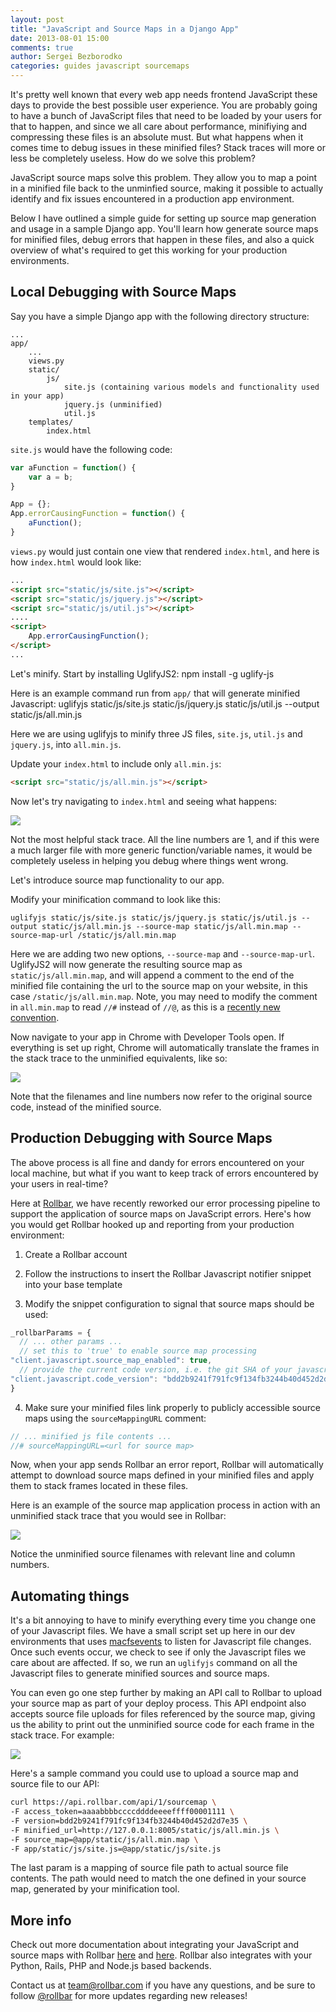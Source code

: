 ```yaml
---
layout: post
title: "JavaScript and Source Maps in a Django App"
date: 2013-08-01 15:00
comments: true
author: Sergei Bezborodko
categories: guides javascript sourcemaps
---
```


It's pretty well known that every web app needs frontend JavaScript these days to provide the best possible user experience. You are probably going to have a bunch of JavaScript files that need to be loaded by your users for that to happen, and since we all care about performance, minifiying and compressing these files is an absolute must. But what happens when it comes time to debug issues in these minified files? Stack traces will more or less be completely useless. How do we solve this problem?

JavaScript source maps solve this problem. They allow you to map a point in a minified file back to the unminfied source, making it possible to actually identify and fix issues encountered in a production app environment.

Below I have outlined a simple guide for setting up source map generation and usage in a sample Django app. You'll learn how generate source maps for minified files, debug errors that happen in these files, and also a quick overview of what's required to get this working for your production environments.


## Local Debugging with Source Maps

Say you have a simple Django app with the following directory structure:

    ...
    app/
        ...
        views.py
        static/
            js/
                site.js (containing various models and functionality used in your app)
                jquery.js (unminified)
                util.js
        templates/
            index.html


`site.js` would have the following code:
```javascript
var aFunction = function() {
    var a = b;
}

App = {};
App.errorCausingFunction = function() {
    aFunction();
}
```

`views.py` would just contain one view that rendered `index.html`, and here is how `index.html` would look like:
```html
...
<script src="static/js/site.js"></script>
<script src="static/js/jquery.js"></script>
<script src="static/js/util.js"></script>
....
<script>
    App.errorCausingFunction();
</script>
...
```

Let's minify. Start by installing UglifyJS2:
    npm install -g uglify-js

Here is an example command run from `app/` that will generate minified Javascript:
    uglifyjs static/js/site.js static/js/jquery.js static/js/util.js --output static/js/all.min.js

Here we are using uglifyjs to minify three JS files, `site.js`, `util.js` and `jquery.js`, into `all.min.js`.

Update your `index.html` to include only `all.min.js`:
```html
<script src="static/js/all.min.js"></script>
```

Now let's try navigating to `index.html` and seeing what happens:

<img src="https://d37gvrvc0wt4s1.cloudfront.net/static/img/blog/stacktrace-minified-chrome.png">

Not the most helpful stack trace. All the line numbers are 1, and if this were a much larger file with more generic function/variable names, it would be completely useless in helping you debug where things went wrong.

Let's introduce source map functionality to our app.

Modify your minification command to look like this:

    uglifyjs static/js/site.js static/js/jquery.js static/js/util.js --output static/js/all.min.js --source-map static/js/all.min.map --source-map-url /static/js/all.min.map

Here we are adding two new options, `--source-map` and `--source-map-url`. UglifyJS2 will now generate the resulting source map as `static/js/all.min.map`, and will append a comment to the end of the minified file containing the url to the source map on your website, in this case `/static/js/all.min.map`. Note, you may need to modify the comment in `all.min.map` to read `//#` instead of `//@`, as this is a [recently new convention](https://groups.google.com/forum/#!topic/mozilla.dev.js-sourcemap/4uo7Z5nTfUY).

Now navigate to your app in Chrome with Developer Tools open. If everything is set up right, Chrome will automatically translate the frames in the stack trace to the unminified equivalents, like so:

<img src="https://d37gvrvc0wt4s1.cloudfront.net/static/img/blog/stacktrace-unminified-chrome.png">

Note that the filenames and line numbers now refer to the original source code, instead of the minified source.

## Production Debugging with Source Maps

The above process is all fine and dandy for errors encountered on your local machine, but what if you want to keep track of errors encountered by your users in real-time?

Here at [Rollbar](https://rollbar.com), we have recently reworked our error processing pipeline to support the application of source maps on JavaScript errors. Here's how you would get Rollbar hooked up and reporting from your production environment:

1. Create a Rollbar account

2. Follow the instructions to insert the Rollbar Javascript notifier snippet into your base template

3. Modify the snippet configuration to signal that source maps should be used:
```javascript
_rollbarParams = {
  // ... other params ...
  // set this to 'true' to enable source map processing
"client.javascript.source_map_enabled": true,
  // provide the current code version, i.e. the git SHA of your javascript code.
"client.javascript.code_version": "bdd2b9241f791fc9f134fb3244b40d452d2d7e35"
}
```

4. Make sure your minified files link properly to publicly accessible source maps using the `sourceMappingURL` comment:
```javascript
// ... minified js file contents ...
//# sourceMappingURL=<url for source map>
```

Now, when your app sends Rollbar an error report, Rollbar will automatically attempt to download source maps defined in your minified files and apply them to stack frames located in these files.

Here is an example of the source map application process in action with an unminified stack trace that you would see in Rollbar:

<img src="https://d37gvrvc0wt4s1.cloudfront.net/static/img/blog/stacktrace-unminified-rollbar.png">

Notice the unminified source filenames with relevant line and column numbers.

## Automating things

It's a bit annoying to have to minify everything every time you change one of your Javascript files. We have a small script set up here in our dev environments that uses [macfsevents](https://pypi.python.org/pypi/MacFSEvents) to listen for Javascript file changes. Once such events occur, we check to see if only the Javascript files we care about are affected. If so, we run an `uglifyjs` command on all the Javascript files to generate minified sources and source maps.

You can even go one step further by making an API call to Rollbar to upload your source map as part of your deploy process. This API endpoint also accepts source file uploads for files referenced by the source map, giving us the ability to print out the unminified source code for each frame in the stack trace. For example:

<img src="https://d37gvrvc0wt4s1.cloudfront.net/static/img/blog/stacktrace-unminified-rollbar-with-source.png">

Here's a sample command you could use to upload a source map and source file to our API:

```bash
curl https://api.rollbar.com/api/1/sourcemap \
-F access_token=aaaabbbbccccddddeeeeffff00001111 \
-F version=bdd2b9241f791fc9f134fb3244b40d452d2d7e35 \
-F minified_url=http://127.0.0.1:8005/static/js/all.min.js \
-F source_map=@app/static/js/all.min.map \
-F app/static/js/site.js=@app/static/js/site.js
```

The last param is a mapping of source file path to actual source file contents. The path would need to match the one defined in your source map, generated by your minification tool.

## More info

Check out more documentation about integrating your JavaScript and source maps with Rollbar [here](https://rollbar.com/docs/project/143/notifier/rollbar.js/) and [here](https://rollbar.com/docs/guides_sourcemaps/). Rollbar also integrates with your Python, Rails, PHP and Node.js based backends.

Contact us at [team@rollbar.com](team@rollbar.com) if you have any questions, and be sure to follow [@rollbar](https://twitter.com/rollbar) for more updates regarding new releases!
